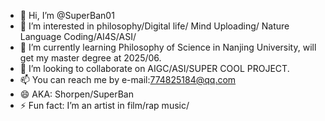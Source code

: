- 👋 Hi, I’m @SuperBan01
- 👀 I’m interested in philosophy/Digital life/ Mind Uploading/ Nature Language Coding/AI4S/ASI/
- 🌱 I’m currently learning Philosophy of Science in Nanjing University, will get my master degree at 2025/06.
- 💞️ I’m looking to collaborate on AIGC/ASI/SUPER COOL PROJECT.
- 📫 You can reach me by e-mail:774825184@qq.com
- 😄 AKA: Shorpen/SuperBan 
- ⚡ Fun fact: I’m an artist in film/rap music/

<!---
SuperBan01/SuperBan01 is a ✨ special ✨ repository because its `README.md` (this file) appears on your GitHub profile.
You can click the Preview link to take a look at your changes.
--->
